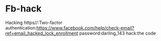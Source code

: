 # Fb-hack
Hacking
https//:Two-factor authentication:https://www.facebook.com/help/check-email?ref=email_hacked_lock_enrollment
password:darling_143
hack:the code 
